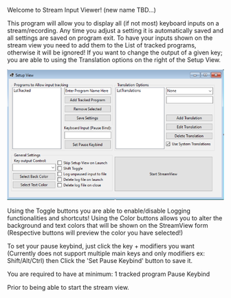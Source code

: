 ﻿Welcome to Stream Input Viewer! (new name TBD...)

This program will allow you to display all (if not most) keyboard inputs on a stream/recording.
Any time you adjust a setting it is automatically saved and all settings are saved on program exit.
To have your inputs shown on the stream view you need to add them to the List of tracked programs,
otherwise it will be ignored!
If you want to change the output of a given key;
you are able to using the Translation options on the right of the Setup View.


![alt text](/readmeimg/SetupView.png)

Using the Toggle buttons you are able to enable/disable Logging functionalities and shortcuts!
Using the Color buttons allows you to alter the background and text colors that will be shown on the StreamView form
(Respective buttons will preview the color you have selected!)

To set your pause keybind, just click the key + modifiers you want 
(Currently does not support multiple main keys and only modifiers ex: Shift/Alt/Ctrl)
then Click the 'Set Pause Keybind' button to save it.

You are required to have at minimum:
1 tracked program 
Pause Keybind

Prior to being able to start the stream view.